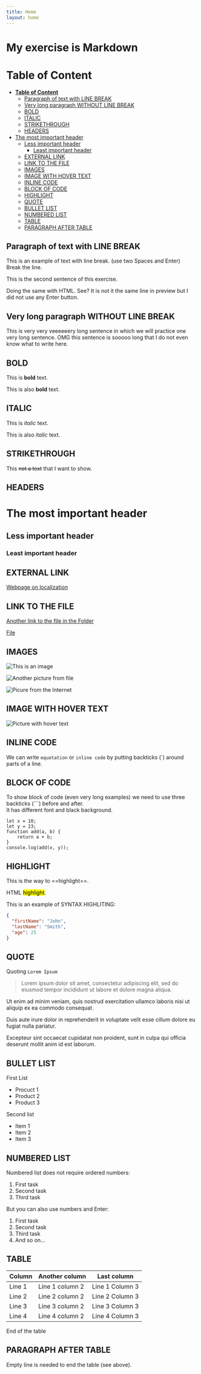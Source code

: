```yaml
---
title: Home
layout: home
---
```


<!-- Example of title -->
My exercise is Markdown<!-- omit in toc -->
=======================

<!-- Here comes the table of content -->
# **Table of Content**
- [**Table of Content**](#table-of-content)
  - [Paragraph of text with LINE BREAK](#paragraph-of-text-with-line-break)
  - [Very long paragraph WITHOUT LINE BREAK](#very-long-paragraph-without-line-break)
  - [BOLD](#bold)
  - [ITALIC](#italic)
  - [STRIKETHROUGH](#strikethrough)
  - [HEADERS](#headers)
- [The most important header](#the-most-important-header)
  - [Less important header](#less-important-header)
    - [Least important header](#least-important-header)
  - [EXTERNAL LINK](#external-link)
  - [LINK TO THE FILE](#link-to-the-file)
  - [IMAGES](#images)
  - [IMAGE WITH HOVER TEXT](#image-with-hover-text)
  - [INLINE CODE](#inline-code)
  - [BLOCK OF CODE](#block-of-code)
  - [HIGHLIGHT](#highlight)
  - [QUOTE](#quote)
  - [BULLET LIST](#bullet-list)
  - [NUMBERED LIST](#numbered-list)
  - [TABLE](#table)
  - [PARAGRAPH AFTER TABLE](#paragraph-after-table)

## Paragraph of text with LINE BREAK
<!-- Example of paragraph of text with line break -->

This is an example of text with line break.  (use two Spaces and Enter)  
Break the line. 

This is the second sentence of this exercise. 

<p> Doing the same with HTML. See? It is not it the same line in preview but I did not use any Enter button.</p> 


## Very long paragraph WITHOUT LINE BREAK
<!-- Example of another paragraph -->
 
This is  very very veeeeeery long sentence in which we will practice one very long sentence. OMG this sentence is sooooo long that I do not even know what to write here.
  
## BOLD 
<!-- Example of bold -->
This is **bold** text.

This is also __bold__ text.

## ITALIC
<!-- Example of italic  -->
This is *italic* text.

This is also _italic_ text.


## STRIKETHROUGH
<!-- Example of strikethrough -->
This ~~not a text~~ that I want to show.

## HEADERS
<!-- Example of headers -->

# The most important header

## Less important header

### Least important header
  

## EXTERNAL LINK
<!-- Example of external link -->

[Webpage on localization](https://github.com/)

## LINK TO THE FILE
<!-- Example of link to another file -->

[Another link to the file in the Folder](Empty.md)

[File](README.md)

## IMAGES

<!-- Example of an image -->

![This is an image](Oslonki-glowy-Nimfa-M-i-Adonis-M.jpg)

![Another picture from file](./pictures/obrazek.PNG)

![Picure from the Internet](https://picsum.photos/id/237/200/300)


## IMAGE WITH HOVER TEXT
<!-- Example of an image with hover text -->

![Picture with hover text](https://picsum.photos/id/237/200/ "puppy")


## INLINE CODE
<!-- Example of equation or inline code -->

We can write `equotation` or `inline code` by putting backticks (`) around parts of a line.
 

 ## BLOCK OF CODE
<!-- Example of a block of code -->


To show block of code (even very long examples) we need to use three backticks (```) before and after.  
It has different font and black background.

```
let x = 10;
let y = 23;
function add(a, b) {
    return a + b;
}
console.log(add(x, y));
```
## HIGHLIGHT
<!-- Example of code highlighting -->

This is the way to ==highlight==.

HTML <mark>highlight</mark>.

This is an example of SYNTAX HIGHLITING:

```json
{
  "firstName": "John",
  "lastName": "Smith",
  "age": 25
}
```

## QUOTE
<!-- Example of quote -->

Quoting `Lorem Ipsum`
>Lorem ipsum dolor sit amet, consectetur adipiscing elit, sed do eiusmod tempor incididunt ut labore et dolore magna aliqua. 

Ut enim ad minim veniam, quis nostrud exercitation ullamco laboris nisi ut aliquip ex ea commodo consequat. 

Duis aute irure dolor in reprehenderit in voluptate velit esse cillum dolore eu fugiat nulla pariatur. 

Excepteur sint occaecat cupidatat non proident, sunt in culpa qui officia deserunt mollit anim id est laborum.


## BULLET LIST
<!-- Example of bullet list -->
First List
- Procuct 1
- Product 2
- Product 3

Second list
* Item 1
* Item 2
* Item 3

## NUMBERED LIST
<!-- Example of numbered list -->

Numbered list does not require ordered numbers: 
1. First task
2. Second task
3. Third task
   
But you can also use numbers and Enter:
1. First task
2. Second task
3. Third task
4. And so on...

## TABLE
<!-- Example of table -->

| Column | Another column  | Last column     |
| ------ | --------------- | --------------- |
| Line 1 | Line 1 column 2 | Line 1 Column 3 |
| Line 2 | Line 2 column 2 | Line 2 Column 3 |
| Line 3 | Line 3 column 2 | Line 3 Column 3 |
| Line 4 | Line 4 column 2 | Line 4 Column 3 |

End of the table

## PARAGRAPH AFTER TABLE
<!-- Paragraph after table -->
Empty line is needed to end the table (see above).
